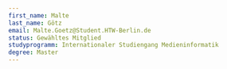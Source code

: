 ```yaml
---
first_name: Malte
last_name: Götz
email: Malte.Goetz@Student.HTW-Berlin.de
status: Gewähltes Mitglied
studyprogramm: Internationaler Studiengang Medieninformatik
degree: Master
---
```

